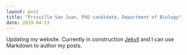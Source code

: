 ```yaml
---
layout: post
title: "Priscilla San Juan, PhD candidate, Department of Biology"
date: 2019-04-13
---
```


Updating my website. Currently in construction [Jekyll](http://jekyllrb.com) and I can use Markdown to author my posts.

